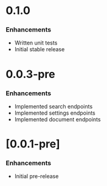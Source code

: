 # 0.1.0

### Enhancements

- Written unit tests
- Initial stable release

# 0.0.3-pre

### Enhancements

- Implemented search endpoints
- Implemented settings endpoints
- Implemented document endpoints

# [0.0.1-pre]

### Enhancements

- Initial pre-release
